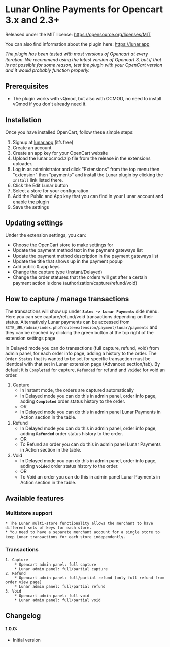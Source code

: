 # Lunar Online Payments for Opencart 3.x and 2.3+

Released under the MIT license: https://opensource.org/licenses/MIT

You can also find information about the plugin here: https://lunar.app

*The plugin has been tested with most versions of Opencart at every iteration. We recommend using the latest version of Opencart 3, but if that is not possible for some reason, test the plugin with your OpenCart version and it would probably function properly.*

## Prerequisites

- The plugin works with vQmod, but also with OCMOD, no need to install vQmod if you don't already need it.

## Installation

Once you have installed OpenCart, follow these simple steps:
1. Signup at [lunar.app](https://lunar.app) (it’s free)
1. Create an account
1. Create an app key for your OpenCart website
1. Upload the lunar.ocmod.zip file from the release in the extensions uploader.
1. Log in as administrator and click  "Extensions" from the top menu then "extension" then "payments" and install the Lunar plugin by clicking the `Install` link listed there.
1. Click the Edit Lunar button
1. Select a store for your configuration
1. Add the Public and App key that you can find in your Lunar account and enable the plugin
1. Save the settings

## Updating settings

Under the extension settings, you can:
 * Choose the OpenCart store to make settings for
 * Update the payment method text in the payment gateways list
 * Update the payment method description in the payment gateways list
 * Update the title that shows up in the payment popup
 * Add public & app keys
 * Change the capture type (Instant/Delayed)
 * Change the order statuses that the orders will get after a certain payment action is done (authorization/capture/refund/void)

 ## How to capture / manage transactions

  The transactions will show up under **`Sales -> Lunar Payments`** side menu. Here you can see capture/refund/void transactions depending on their status. Alternatively Lunar payments can be accessed from `SITE_URL/admin/index.php?route=extension/payment/lunar/payments` and they can be reached by clicking the green button at the top right of the extension settings page

  In Delayed mode you can do transactions (full capture, refund, void) from admin panel, for each order info page, adding a history to the order. The `Order Status` that is wanted to be set for specific transaction must  be identical with that set in Lunar extension page (Advanced section/tab). By default it is `Completed` for capture, `Refunded` for refund and `Voided` for void an order.

1. Capture
    * In Instant mode, the orders are captured automatically
    * In Delayed mode you can do this in admin panel, order info page, adding **`Completed`** order status history to the order.
    * OR
    * In Delayed mode you can do this in admin panel Lunar Payments in Action section in the table.
2. Refund
    * In Delayed mode you can do this in admin panel, order info page, adding **`Refunded`** order status history to the order.
    * OR
    * To Refund an order you can do this in admin panel Lunar Payments in Action section in the table.
3. Void
    * In Delayed mode you can do this in admin panel, order info page, adding **`Voided`** order status history to the order.
    * OR
    * To Void an order you can do this in admin panel Lunar Payments in Action section in the table.

## Available features

### Multistore support
    * The Lunar multi-store functionality allows the merchant to have different sets of keys for each store.
    * You need to have a separate merchant account for a single store to keep Lunar transactions for each store independently.

### Transactions
    1. Capture
        * Opencart admin panel: full capture
        * Lunar admin panel: full/partial capture
    2. Refund
        * Opencart admin panel: full/partial refund (only full refund from order view page)
        * Lunar admin panel: full/partial refund
    3. Void
        * Opencart admin panel: full void
        * Lunar admin panel: full/partial void

## Changelog

#### 1.0.0:
* Initial version
